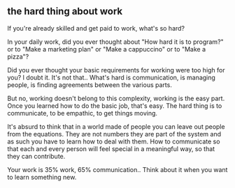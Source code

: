 ## the hard thing about work

If you're already skilled and get paid to work, what's so hard?

In your daily work, did you ever thought about "How hard it is to program?" or to "Make a marketing plan" or "Make a cappuccino" or to "Make a pizza"?

Did you ever thought your basic requirements for working were too high for you? I doubt it. It's not that..
What's hard is communication, is managing people, is finding agreements between the various parts.

But no, working doesn't belong to this complexity, working is the easy part. Once you learned how to do the basic job, that's easy. The hard thing is to communicate, to be empathic, to get things moving.

It's absurd to think that in a world made of people you can leave out people from the equations. They are not numbers they are part of the system and as such you have to learn how to deal with them. How to communicate so that each and every person will feel special in a meaningful way, so that they can contribute.

Your work is 35% work, 65% communication..
Think about it when you want to learn something new.
